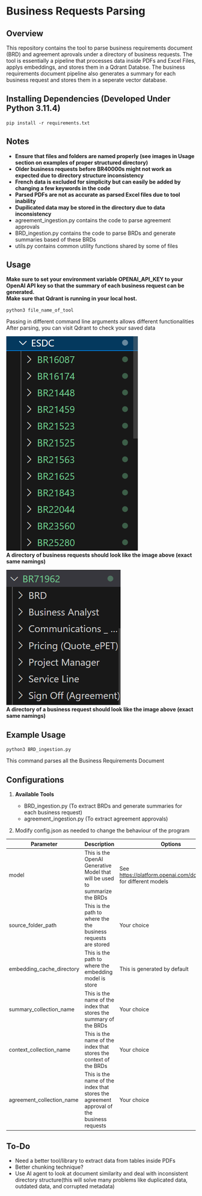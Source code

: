 # Business Requests Parsing

## Overview
This repository contains the tool to parse business requirements document (BRD) and agreement aprovals under a directory of business requests.
The tool is essentially a pipeline that processes data inside PDFs and Excel Files, applys embeddings, and stores them in a Qdrant Databse.
The business requirements document pipeline also generates a summary for each business request and stores them in a seperate vector database.

## Installing Dependencies (Developed Under Python 3.11.4)
   ```
   pip install -r requirements.txt
   ```
## Notes
   - **Ensure that files and folders are named properly (see images in Usage section on examples of proper structured directory)**
   - **Older business requests before BR40000s might not work as expected due to directory structure inconsistency**
   - **French data is excluded for simplicity but can easily be added by changing a few keywords in the code**
   - **Parsed PDFs are not as accurate as parsed Excel files due to tool inability**
   - **Dupilicated data may be stored in the directory due to data inconsistency**
   - agreement_ingestion.py contains the code to parse agreement approvals
   - BRD_ingestion.py contains the code to parse BRDs and generate summaries based of these BRDs
   - utils.py contains common utility functions shared by some of files

## Usage
**Make sure to set your environment variable OPENAI_API_KEY to your OpenAI API key so that the summary of each business request can be generated.**  
**Make sure that Qdrant is running in your local host.**
  
```
python3 file_name_of_tool
```  
Passing in different command line arguments allows different functionalities  
After parsing, you can visit Qdrant to check your saved data  
  
![alt text](https://github.com/ssc-dsai/Business_Requests_Parsing/blob/main/example1.png)  
**A directory of business requests should look like the image above (exact same namings)**

![alt text](https://github.com/ssc-dsai/Business_Requests_Parsing/blob/main/example2.png)  
**A directory of a business request should look like the image above (exact same namings)**


## Example Usage
```
python3 BRD_ingestion.py
```

This command parses all the Business Requirements Document

## Configurations
1. **Available Tools**
   - BRD_ingestion.py (To extract BRDs and generate summaries for each business request)
   - agreement_ingestion.py (To extract agreement approvals)

2. Modify config.json as needed to change the behaviour of the program
   
|Parameter                 |Description                                                                               |Options                                                          |
|--------------------------|------------------------------------------------------------------------------------------|-----------------------------------------------------------------|
|model                     |This is the OpenAI Generative Model that will be used to summarize the BRDs               |See https://platform.openai.com/docs/models for different models |
|source_folder_path        |This is the path to where the the business requests are stored                            |Your choice                                                      |
|embedding_cache_directory |This is the path to where the embedding model is store                                    |This is generated by default                                     |
|summary_collection_name   |This is the name of the index that stores the summary of the BRDs                         |Your choice                                                      |
|context_collection_name   |This is the name of the index that stores the context of the BRDs                         |Your choice                                                      |
|agreement_collection_name |This is the name of the index that stores the agreement approval of the business requests |Your choice                                                      |  

## To-Do
   - Need a better tool/library to extract data from tables inside PDFs
   - Better chunking technique?
   - Use AI agent to look at document similarity and deal with inconsistent directory structure(this will solve many problems like duplicated data, outdated data, and corrupted metadata)
